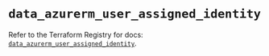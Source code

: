# `data_azurerm_user_assigned_identity`

Refer to the Terraform Registry for docs: [`data_azurerm_user_assigned_identity`](https://registry.terraform.io/providers/hashicorp/azurerm/3.102.0/docs/data-sources/user_assigned_identity).
